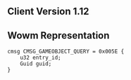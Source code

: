## Client Version 1.12

## Wowm Representation
```rust,ignore
cmsg CMSG_GAMEOBJECT_QUERY = 0x005E {
    u32 entry_id;    
    Guid guid;    
}

```
